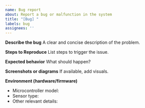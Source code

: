 ```yaml
---
name: Bug report
about: Report a bug or malfunction in the system
title: "[Bug] "
labels: bug
assignees: ''
---
```


**Describe the bug**
A clear and concise description of the problem.

**Steps to Reproduce**
List steps to trigger the issue.

**Expected behavior**
What should happen?

**Screenshots or diagrams**
If available, add visuals.

**Environment (hardware/firmware)**
- Microcontroller model:
- Sensor type:
- Other relevant details:
